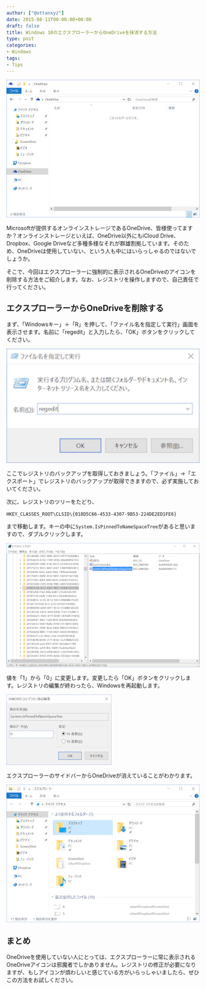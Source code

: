 ```yaml
---
author: ["@ottanxyz"]
date: 2015-08-11T00:00:00+00:00
draft: false
title: Windows 10のエクスプローラーからOneDriveを抹消する方法
type: post
categories:
- Windows
tags:
- Tips
---
```


![](150811-55c96bc1e714e.png)






Microsoftが提供するオンラインストレージであるOneDrive、皆様使ってますか？オンラインストレージといえば、OneDrive以外にもiCloud Drive、Dropbox、Google Driveなど多種多様なそれが群雄割拠しています。そのため、OneDriveは使用していない、という人も中にはいらっしゃるのではないでしょうか。





そこで、今回はエクスプローラーに強制的に表示されるOneDriveのアイコンを削除する方法をご紹介します。なお、レジストリを操作しますので、自己責任で行ってください。





## エクスプローラーからOneDriveを削除する





まず、「Windowsキー」＋「R」を押して、「ファイル名を指定して実行」画面を表示させます。名前に「regedit」と入力したら、「OK」ボタンをクリックしてください。





![](150811-55c96bc339802.png)






ここでレジストリのバックアップを取得しておきましょう。「ファイル」→「エクスポート」でレジストリのバックアップが取得できますので、必ず実施しておいてください。





次に、レジストリのツリーをたどり、





    HKEY_CLASSES_ROOT\CLSID\{018D5C66-4533-4307-9B53-224DE2ED1FE6}





まで移動します。キーの中に`System.IsPinnedToNameSpaceTree`があると思いますので、ダブルクリックします。





![](150811-55c96bc481487.png)






値を「1」から「0」に変更します。変更したら「OK」ボタンをクリックします。レジストリの編集が終わったら、Windowsを再起動します。





![](150811-55c96bc5ee2bd.png)






エクスプローラーのサイドバーからOneDriveが消えていることがわかります。





![](150811-55c96bc734630.png)






## まとめ





OneDriveを使用していない人にとっては、エクスプローラーに常に表示されるOneDriveアイコンは邪魔者でしかありません。レジストリの修正が必要になりますが、もしアイコンが煩わしいと感じている方がいらっしゃいましたら、ぜひこの方法をお試しください。
